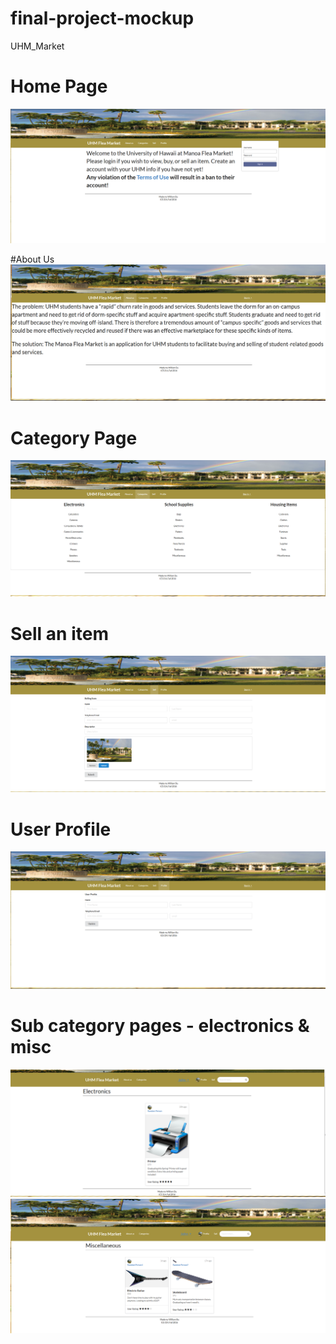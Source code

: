 # final-project-mockup

UHM_Market

# Home Page
<img class="ui huge image" src="/doc/home-page.png">

#About Us
<img class="ui huge image" src="/doc/about-us.png">

# Category Page
<img class="ui huge image" src="/doc/category-page.png">

# Sell an item
<img class="ui huge image" src="/doc/sell-page.png">

# User Profile
<img class="ui huge image" src="/doc/profile-page.png">

# Sub category pages - electronics & misc
<img class="ui huge image" src="/doc/electronics-page.png">
<img class="ui huge image" src="/doc/misc-page.png">
